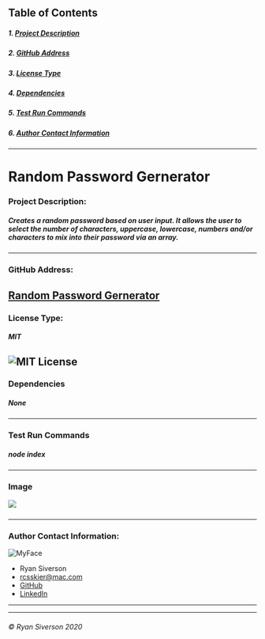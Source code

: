 ## Table of Contents
##### 1. [Project Description](#Project-Description)
##### 2. [GitHub Address](#GitHub-Address)
##### 3. [License Type](#License-Type)
##### 4. [Dependencies](#Dependencies)
##### 5. [Test Run Commands](#Test-Run-Commands)
##### 6. [Author Contact Information](#Author-Contact-Information)
---
# **Random Password Gernerator**

### **Project Description:**
##### Creates a random password based on user input. It allows the user to select the number of characters, uppercase, lowercase, numbers and/or characters to mix into their password via an array.
---
### **GitHub Address:**
[Random Password Gernerator](https://github.com/rysiphoto/Password-Generator)
---
### **License Type:**
##### MIT
![MIT License](https://img.shields.io/badge/license-MIT-green)
---
### **Dependencies**
##### None
---
### **Test Run Commands**
##### node index
---
### **Image**
<img src="images/rpg.png">


##### 
---
### **Author Contact Information:**
![MyFace](https://avatars3.githubusercontent.com/u/61304775?s=150&u=d99beab884a1c29674dba64712a08086272d692b&v=4)
* Ryan Siverson
* rcsskier@mac.com
* [GitHub](https://github.com/rysiphoto)
* [LinkedIn](https://www.linkedin.com/in/ryan-siverson-695b5a32/)

---
---
###### © Ryan Siverson 2020
